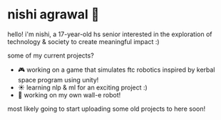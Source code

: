 # nishi agrawal 🦕

hello! i'm nishi, a 17-year-old hs senior interested in the exploration of technology & society to create meaningful impact :)

some of my current projects?
- 🎮 working on a game that simulates ftc robotics inspired by kerbal space program using unity!
- ☀ learning nlp & ml for an exciting project :)
- 🤖 working on my own wall-e robot!

most likely going to start uploading some old projects to here soon!
